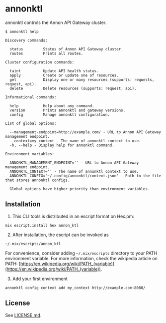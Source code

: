 # annonktl

annonktl controls the Annon API Gateway cluster.

```
$ annonktl help

Discovery commands:

  status         Status of Annon API Gateway cluster.
  routes         Prints all routes.

Cluster configuration commands:

  taint          Update API health status.
  apply          Create or update one of resources.
  get            Display one or many resources (supports: requests, request, api).
  delete         Delete resources (supports: request, api).

Informational commands:

  help           Help about any command.
  version        Prints annonktl and gateway versions.
  config         Manage annonktl configuration.

List of global options:

  --management-endpoint=http://example.com/ - URL to Annon API Gateway management endpoint.
  --context=my_context - The name of annonktl context to use.
  -h, --help - Display help for annonktl command.

Environment variables:

  ANNONKTL_MANAGEMENT_ENDPOINT='' - URL to Annon API Gateway management endpoint.
  ANNONKTL_CONTEXT='' - The name of annonktl context to use.
  ANNONKTL_CONFIG='~/.config/annonktl/context.json' - Path to the file that stores annonktl configs.

  Global options have higher priority than environment variables.
```

## Installation

  1. This CLI tools is distributed in an escript format on Hex.pm:

    mix escript.install hex annon_ktl

  2. After installation, the escript can be invoked as

    ~/.mix/escripts/annon_ktl

  For convenience, consider adding `~/.mix/escripts` directory to your PATH
  environment variable. For more information, check the wikipedia article on
  PATH: [https://en.wikipedia.org/wiki/PATH_(variable)](https://en.wikipedia.org/wiki/PATH_(variable)).

  3. Add your first environment

    annonktl config context add my_context http://example.com:8080/

## License

See [LICENSE.md](LICENSE.md).
